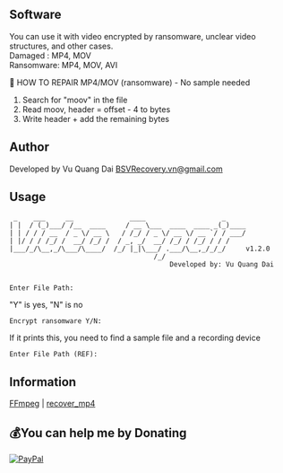 ## Software
You can use it with video encrypted by ransomware, unclear video structures, and other cases. <br>
Damaged : MP4, MOV <br>
Ransomware: MP4, MOV, AVI

🤔 HOW TO REPAIR MP4/MOV (ransomware) - No sample needed
1. Search for "moov" in the file
2. Read moov, header = offset - 4 to bytes
3. Write header + add the remaining bytes

## Author
Developed by Vu Quang Dai <BSVRecovery.vn@gmail.com>

## Usage
```
 _    ___     __              ____                   _
| |  / (_)___/ /__  ____     / __ \___  ____  ____ _(_)____
| | / / / __  / _ \/ __ \   / /_/ / _ \/ __ \/ __ `/ / ___/
| |/ / / /_/ /  __/ /_/ /  / _, _/  __/ /_/ / /_/ / / /
|___/_/\__,_/\___/\____/  /_/ |_|\___/ .___/\__,_/_/_/     v1.2.0
                                    /_/
                                        Developed by: Vu Quang Dai


Enter File Path:
```
"Y" is yes, "N" is no
```
Encrypt ransomware Y/N:
```
If it prints this, you need to find a sample file and a recording device
```
Enter File Path (REF):
```

## Information
[FFmpeg](https://ffmpeg.org/) | [recover_mp4](https://slydiman.me/eng/mmedia/recover_mp4.htm)


## 💰You can help me by Donating
[![PayPal](https://img.shields.io/badge/PayPal-00457C?style=for-the-badge&logo=paypal&logoColor=white)](https://paypal.me/BSVPay)
